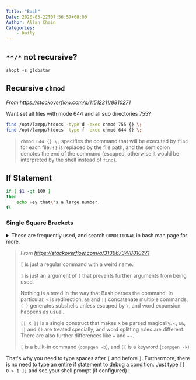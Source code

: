 ```yaml
---
Title: "Bash"
Date: 2020-03-22T07:56:57+08:00
Author: Allan Chain
Categories:
    - Daily
---
```


## `**/*` not recursive?
```shell
shopt -s globstar
```

## Recursive `chmod`

*From <https://stackoverflow.com/a/11512211/8810271>*

Want set all files with mode 644 and all sub directories 755?

```bash
find /opt/lampp/htdocs -type d -exec chmod 755 {} \;
find /opt/lampp/htdocs -type f -exec chmod 644 {} \;
```

> `chmod 644 {} \;` specifies the command that will be executed by `find` for each file. `{}` is replaced by the file path, and the semicolon denotes the end of the command (escaped, otherwise it would be interpreted by the shell instead of `find`). 

## If Statement

```bash
if [ $1 -gt 100 ]
then
    echo Hey that\'s a large number.
fi
```

### Single Square Brackets

<details>
<summary>
These are frequently used, and search <code>CONDITIONAL</code> in bash man page for more.
</summary>

|              Operator | Description                                                  |
| --------------------: | :----------------------------------------------------------- |
|          ! EXPRESSION | The EXPRESSION is false.                                     |
|             -n STRING | The length of STRING is greater than zero.                   |
|             -z STRING | The lengh of STRING is zero (ie it is empty).                |
|     STRING1 = STRING2 | STRING1 is equal to STRING2                                  |
|    STRING1 != STRING2 | STRING1 is not equal to STRING2                              |
| INTEGER1 -eq INTEGER2 | INTEGER1 is numerically equal to INTEGER2                    |
| INTEGER1 -gt INTEGER2 | INTEGER1 is numerically greater than INTEGER2                |
| INTEGER1 -lt INTEGER2 | INTEGER1 is numerically less than INTEGER2                   |
|               -d FILE | FILE exists and is a directory.                              |
|               -e FILE | FILE exists.                                                 |
|               -r FILE | FILE exists and the read permission is granted.              |
|               -s FILE | FILE exists and it's size is greater than zero (ie. it is not empty). |
|               -w FILE | FILE exists and the write permission is granted.             |
|               -x FILE | FILE exists and the execute permission is granted.           |
</details>

> *From <https://stackoverflow.com/a/31366734/8810271>*
>
> `[` is just a regular command with a weird name.
>
> `]` is just an argument of `[` that prevents further arguments from being used.
>
> Nothing is altered in the way that Bash parses the command. In particular, `<` is redirection, `&&` and `||` concatenate multiple commands, `( )` generates subshells unless escaped by `\`, and word expansion happens as usual.
>
> `[[ X ]]` is a single construct that makes `X` be parsed magically. `<`, `&&`, `||` and `()` are treated specially, and word splitting rules are different. There are also further differences like `=` and `=~`.
>
> `[` is a built-in command (`compgen -b`), and `[[` is a keyword (`compgen -k`)

That's why you need to type spaces after `[` and before `]`. Furthermore, there is no need to type an entire if statement to debug a condition. Just type `[[ 0 > 1 ]]` and see your shell prompt (if configured) !